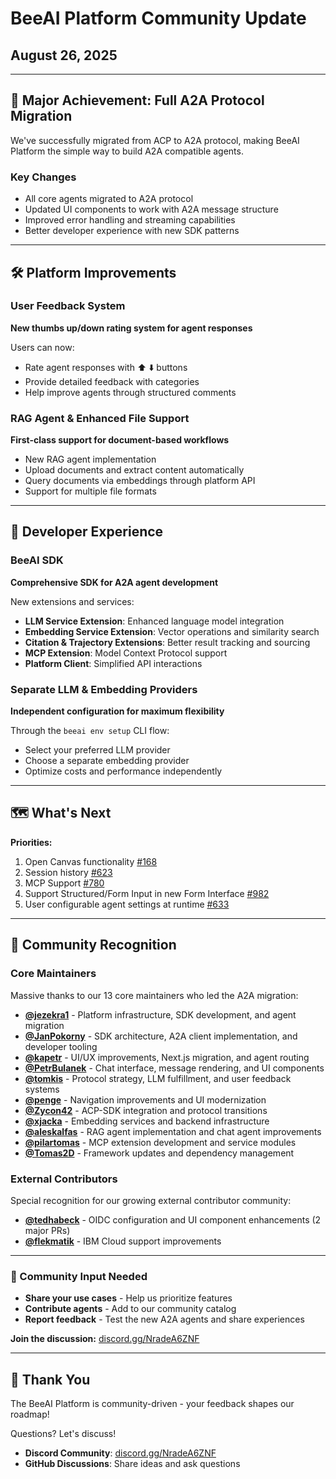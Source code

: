 # BeeAI Platform Community Update

## August 26, 2025

---

## 🚀 Major Achievement: Full A2A Protocol Migration

We've successfully migrated from ACP to A2A protocol, making BeeAI Platform the simple way to build A2A compatible agents.

### Key Changes

- All core agents migrated to A2A protocol
- Updated UI components to work with A2A message structure
- Improved error handling and streaming capabilities
- Better developer experience with new SDK patterns

---

## 🛠️ Platform Improvements

### User Feedback System
**New thumbs up/down rating system for agent responses**

Users can now:
- Rate agent responses with ⬆️ ⬇️ buttons
- Provide detailed feedback with categories
- Help improve agents through structured comments

### RAG Agent & Enhanced File Support
**First-class support for document-based workflows**

- New RAG agent implementation
- Upload documents and extract content automatically
- Query documents via embeddings through platform API
- Support for multiple file formats

---

## 🔧 Developer Experience

### BeeAI SDK
**Comprehensive SDK for A2A agent development**

New extensions and services:
- **LLM Service Extension**: Enhanced language model integration
- **Embedding Service Extension**: Vector operations and similarity search
- **Citation & Trajectory Extensions**: Better result tracking and sourcing
- **MCP Extension**: Model Context Protocol support
- **Platform Client**: Simplified API interactions

### Separate LLM & Embedding Providers
**Independent configuration for maximum flexibility**

Through the `beeai env setup` CLI flow:
- Select your preferred LLM provider
- Choose a separate embedding provider
- Optimize costs and performance independently

---

## 🗺️ What's Next

**Priorities:**
1. Open Canvas functionality [#168](https://github.com/i-am-bee/beeai-platform/issues/168)
2. Session history [#623](https://github.com/i-am-bee/beeai-platform/issues/623)
3. MCP Support [#780](https://github.com/i-am-bee/beeai-platform/issues/780)
4. Support Structured/Form Input in new Form Interface [#982](https://github.com/i-am-bee/beeai-platform/issues/982)
5. User configurable agent settings at runtime [#633](https://github.com/i-am-bee/beeai-platform/issues/633)

---

## 🙏 Community Recognition

### Core Maintainers
Massive thanks to our 13 core maintainers who led the A2A migration:
- **[@jezekra1](https://github.com/jezekra1)** - Platform infrastructure, SDK development, and agent migration
- **[@JanPokorny](https://github.com/JanPokorny)** - SDK architecture, A2A client implementation, and developer tooling
- **[@kapetr](https://github.com/kapetr)** - UI/UX improvements, Next.js migration, and agent routing
- **[@PetrBulanek](https://github.com/PetrBulanek)** - Chat interface, message rendering, and UI components
- **[@tomkis](https://github.com/tomkis)** - Protocol strategy, LLM fulfillment, and user feedback systems
- **[@penge](https://github.com/penge)** - Navigation improvements and UI modernization
- **[@Zycon42](https://github.com/Zycon42)** - ACP-SDK integration and protocol transitions
- **[@xjacka](https://github.com/xjacka)** - Embedding services and backend infrastructure
- **[@aleskalfas](https://github.com/aleskalfas)** - RAG agent implementation and chat agent improvements
- **[@pilartomas](https://github.com/pilartomas)** - MCP extension development and service modules
- **[@Tomas2D](https://github.com/Tomas2D)** - Framework updates and dependency management

### External Contributors
Special recognition for our growing external contributor community:
- **[@tedhabeck](https://github.com/tedhabeck)** - OIDC configuration and UI component enhancements (2 major PRs)
- **[@flekmatik](https://github.com/flekmatik)** - IBM Cloud support improvements

---

### 💬 Community Input Needed

- **Share your use cases** - Help us prioritize features
- **Contribute agents** - Add to our community catalog
- **Report feedback** - Test the new A2A agents and share experiences

**Join the discussion:** [discord.gg/NradeA6ZNF](https://discord.gg/NradeA6ZNF)

---

## 🙏 Thank You

The BeeAI Platform is community-driven - your feedback shapes our roadmap!

Questions? Let's discuss!
- **Discord Community**: [discord.gg/NradeA6ZNF](https://discord.gg/NradeA6ZNF)
- **GitHub Discussions**: Share ideas and ask questions
